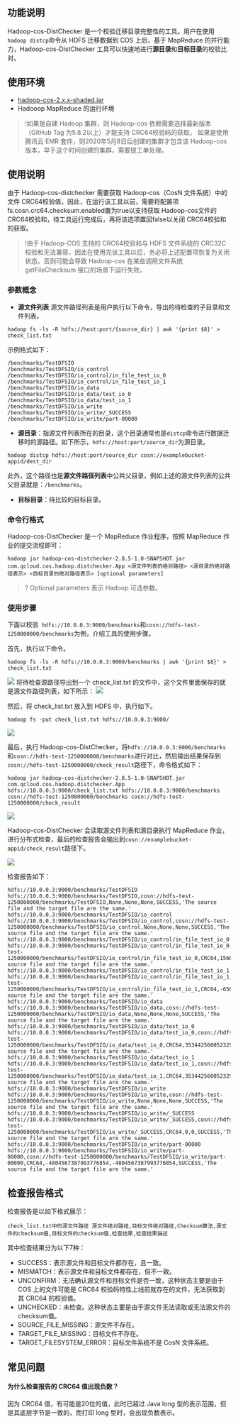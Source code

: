 ## 功能说明

Hadoop-cos-DistChecker 是一个校验迁移目录完整性的工具。用户在使用`hadoop distcp`命令从 HDFS 迁移数据到 COS 上后，基于 MapReduce 的并行能力，Hadoop-cos-DistChecker 工具可以快速地进行**源目录**和**目标目录**的校验比对。

## 使用环境

- [hadoop-cos-2.x.x-shaded.jar](https://github.com/tencentyun/hadoop-cos/tree/master/dep)
- Hadooop MapReduce 的运行环境

> !如果是自建 Hadoop 集群，则 Hadoop-cos 依赖需要选择最新版本（GitHub Tag 为5.8.2以上）才能支持 CRC64校验码的获取。
> 如果是使用腾讯云 EMR 套件，则2020年5月8日后创建的集群才包含该 Hadoop-cos 版本，早于这个时间创建的集群，需要提工单处理。

## 使用说明

由于 Hadoop-cos-distchecker 需要获取 Hadoop-cos（CosN 文件系统）中的文件 CRC64校验值，因此，在运行该工具以前，需要将配置项fs.cosn.crc64.checksum.enabled置为true以支持获取 Hadoop-cos文件的 CRC64校验和，待工具运行完成后，再将该选项置回false以关闭 CRC64校验和的获取。

> !由于 Hadoop-COS 支持的 CRC64校验和与 HDFS 文件系统的 CRC32C 校验和无法兼容，因此在使用完该工具以后，务必将上述配置项恢复为关闭状态，否则可能会导致 Hadoop-cos 在某些调用文件系统 getFileChecksum 接口的场景下运行失败。

### 参数概念

- **源文件列表**
  源文件路径列表是用户执行以下命令，导出的待检查的子目录和文件列表。

```plaintext
hadoop fs -ls -R hdfs://host:port/{source_dir} | awk '{print $8}' > check_list.txt
```

示例格式如下：

```plaintext
/benchmarks/TestDFSIO
/benchmarks/TestDFSIO/io_control
/benchmarks/TestDFSIO/io_control/in_file_test_io_0
/benchmarks/TestDFSIO/io_control/in_file_test_io_1
/benchmarks/TestDFSIO/io_data
/benchmarks/TestDFSIO/io_data/test_io_0
/benchmarks/TestDFSIO/io_data/test_io_1
/benchmarks/TestDFSIO/io_write
/benchmarks/TestDFSIO/io_write/_SUCCESS
/benchmarks/TestDFSIO/io_write/part-00000
```

- **源目录**：指源文件列表所在的目录，这个目录通常也是`distcp`命令进行数据迁移时的源路径。如下所示，`hdfs://host:port/source_dir`为源目录。

```plaintext
hadoop distcp hdfs://host:port/source_dir cosn://examplebucket-appid/dest_dir
```

此外，这个路径也是**源文件路径列表**中公共父目录，例如上述的源文件列表的公共父目录就是：`/benchmarks`。

- **目标目录**：待比较的目标目录。

### 命令行格式

Hadoop-cos-DistChecker 是一个 MapReduce 作业程序，按照 MapReduce 作业的提交流程即可：

```plaintext
hadoop jar hadoop-cos-distchecker-2.8.5-1.0-SNAPSHOT.jar com.qcloud.cos.hadoop.distchecker.App <源文件列表的绝对路径> <源目录的绝对路径表示> <目标目录的绝对路径表示> [optional parameters]
```

> ? Optional parameters 表示 Hadoop 可选参数。

### 使用步骤

下面以校验` hdfs://10.0.0.3:9000/benchmarks`和`cosn://hdfs-test-1250000000/benchmarks`为例，介绍工具的使用步骤。

首先，执行以下命令。

```plaintext
hadoop fs -ls -R hdfs://10.0.0.3:9000/benchmarks | awk '{print $8}' > check_list.txt
```

![](https://main.qcloudimg.com/raw/a2a853be2646b6558983303de805c04e.png)
将待检查源路径导出到一个 check_list.txt 的文件中，这个文件里面保存的就是源文件路径列表，如下所示：
![](https://main.qcloudimg.com/raw/216d90b20d383e233e50f497e83c24c3.png)

然后，将 check_list.txt 放入到 HDFS 中，执行如下。

```plaintext
hadoop fs -put check_list.txt hdfs://10.0.0.3:9000/
```

![](https://main.qcloudimg.com/raw/e5b79519dfeac808b64f29e04c35e9a4.png)

最后，执行 Hadoop-cos-DistChecker，将`hdfs://10.0.0.3:9000/benchmarks`和`cosn://hdfs-test-1250000000/benchmarks`进行对比，然后输出结果保存到`cosn://hdfs-test-1250000000/check_result`路径下，命令格式如下：

```shell
hadoop jar hadoop-cos-distchecker-2.8.5-1.0-SNAPSHOT.jar com.qcloud.cos.hadoop.distchecker.App hdfs://10.0.0.3:9000/check_list.txt hdfs://10.0.0.3:9000/benchmarks cosn://hdfs-test-1250000000/benchmarks cosn://hdfs-test-1250000000/check_result
```

![](https://main.qcloudimg.com/raw/8356bebae88dae96aaecf03ea202df0d.png)

Hadoop-cos-DistChecker 会读取源文件列表和源目录执行 MapReduce 作业，进行分布式检查，最后的检查报告会输出到`cosn://examplebucket-appid/check_result`路径下。

![](https://main.qcloudimg.com/raw/b49000f8613e41a659df31c19bdab2fa.png)

检查报告如下：

```plaintext
hdfs://10.0.0.3:9000/benchmarks/TestDFSIO       hdfs://10.0.0.3:9000/benchmarks/TestDFSIO,cosn://hdfs-test-1250000000/benchmarks/TestDFSIO,None,None,None,SUCCESS,'The source file and the target file are the same.'
hdfs://10.0.0.3:9000/benchmarks/TestDFSIO/io_control    hdfs://10.0.0.3:9000/benchmarks/TestDFSIO/io_control,cosn://hdfs-test-1250000000/benchmarks/TestDFSIO/io_control,None,None,None,SUCCESS,'The source file and the target file are the same.'
hdfs://10.0.0.3:9000/benchmarks/TestDFSIO/io_control/in_file_test_io_0  hdfs://10.0.0.3:9000/benchmarks/TestDFSIO/io_control/in_file_test_io_0,cosn://hdfs-test-1250000000/benchmarks/TestDFSIO/io_control/in_file_test_io_0,CRC64,1566310986176587838,1566310986176587838,SUCCESS,'The source file and the target file are the same.'
hdfs://10.0.0.3:9000/benchmarks/TestDFSIO/io_control/in_file_test_io_1  hdfs://10.0.0.3:9000/benchmarks/TestDFSIO/io_control/in_file_test_io_1,cosn://hdfs-test-1250000000/benchmarks/TestDFSIO/io_control/in_file_test_io_1,CRC64,-6584441696534676125,-6584441696534676125,SUCCESS,'The source file and the target file are the same.'
hdfs://10.0.0.3:9000/benchmarks/TestDFSIO/io_data       hdfs://10.0.0.3:9000/benchmarks/TestDFSIO/io_data,cosn://hdfs-test-1250000000/benchmarks/TestDFSIO/io_data,None,None,None,SUCCESS,'The source file and the target file are the same.'
hdfs://10.0.0.3:9000/benchmarks/TestDFSIO/io_data/test_io_0     hdfs://10.0.0.3:9000/benchmarks/TestDFSIO/io_data/test_io_0,cosn://hdfs-test-1250000000/benchmarks/TestDFSIO/io_data/test_io_0,CRC64,3534425600523290380,3534425600523290380,SUCCESS,'The source file and the target file are the same.'
hdfs://10.0.0.3:9000/benchmarks/TestDFSIO/io_data/test_io_1     hdfs://10.0.0.3:9000/benchmarks/TestDFSIO/io_data/test_io_1,cosn://hdfs-test-1250000000/benchmarks/TestDFSIO/io_data/test_io_1,CRC64,3534425600523290380,3534425600523290380,SUCCESS,'The source file and the target file are the same.'
hdfs://10.0.0.3:9000/benchmarks/TestDFSIO/io_write      hdfs://10.0.0.3:9000/benchmarks/TestDFSIO/io_write,cosn://hdfs-test-1250000000/benchmarks/TestDFSIO/io_write,None,None,None,SUCCESS,'The source file and the target file are the same.'
hdfs://10.0.0.3:9000/benchmarks/TestDFSIO/io_write/_SUCCESS     hdfs://10.0.0.3:9000/benchmarks/TestDFSIO/io_write/_SUCCESS,cosn://hdfs-test-1250000000/benchmarks/TestDFSIO/io_write/_SUCCESS,CRC64,0,0,SUCCESS,'The source file and the target file are the same.'
hdfs://10.0.0.3:9000/benchmarks/TestDFSIO/io_write/part-00000   hdfs://10.0.0.3:9000/benchmarks/TestDFSIO/io_write/part-00000,cosn://hdfs-test-1250000000/benchmarks/TestDFSIO/io_write/part-00000,CRC64,-4804567387993776854,-4804567387993776854,SUCCESS,'The source file and the target file are the same.'
```



## 检查报告格式

检查报告是以如下格式展示：

```plaintext
check_list.txt中的源文件路径 源文件绝对路径,目标文件绝对路径,Checksum算法,源文件的checksum值,目标文件的checksum值,检查结果,检查结果描述
```

其中检查结果分为以下7种：

- SUCCESS：表示源文件和目标文件都存在，且一致。
- MISMATCH：表示源文件和目标文件都存在，但不一致。
- UNCONFIRM：无法确认源文件和目标文件是否一致，这种状态主要是由于 COS 上的文件可能是 CRC64 校验码特性上线前就存在的文件，无法获取到其 CRC64 的校验值。
- UNCHECKED：未检查。这种状态主要是由于源文件无法读取或无法源文件的checksum值。
- SOURCE_FILE_MISSING：源文件不存在。
- TARGET_FILE_MISSING：目标文件不存在。
- TARGET_FILESYSTEM_ERROR：目标文件系统不是 CosN 文件系统。



## 常见问题

#### 为什么检查报告的 CRC64 值出现负数？

因为 CRC64 值，有可能是20位的值，此时已超过 Java long 型的表示范围，但是其底层字节是一致的，而打印 long 型时，会出现负数表示。

